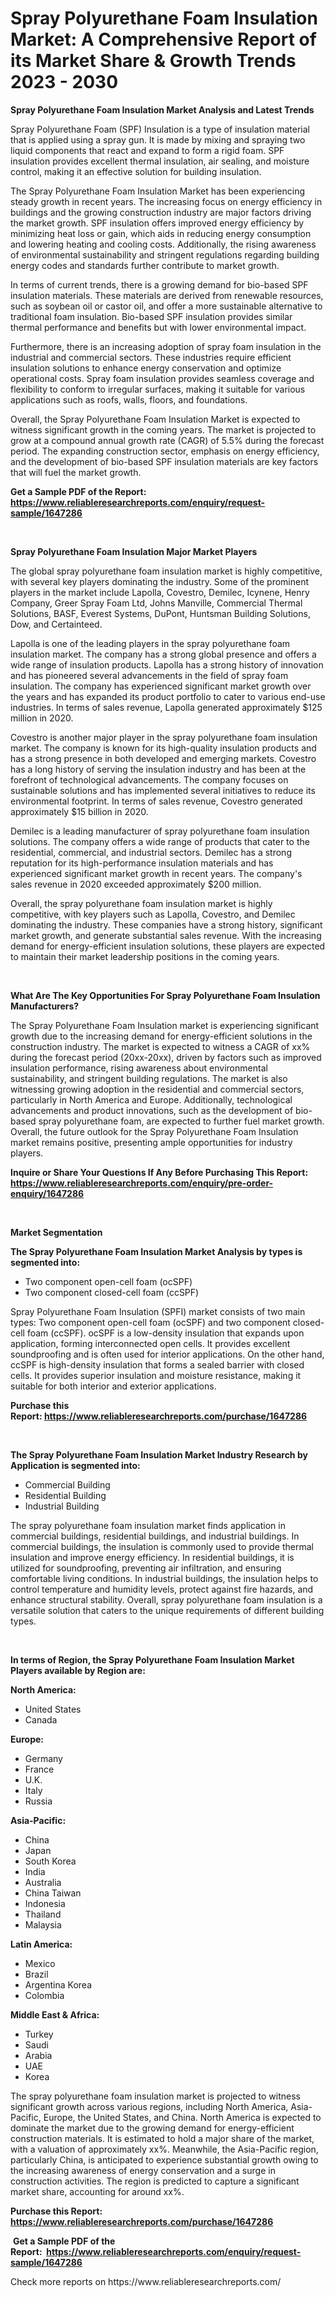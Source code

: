 <p><h1>Spray Polyurethane Foam Insulation Market: A Comprehensive Report of its Market Share & Growth Trends 2023 - 2030</h1></p><p><strong>Spray Polyurethane Foam Insulation Market Analysis and Latest Trends</strong></p>
<p><p>Spray Polyurethane Foam (SPF) Insulation is a type of insulation material that is applied using a spray gun. It is made by mixing and spraying two liquid components that react and expand to form a rigid foam. SPF insulation provides excellent thermal insulation, air sealing, and moisture control, making it an effective solution for building insulation.</p><p>The Spray Polyurethane Foam Insulation Market has been experiencing steady growth in recent years. The increasing focus on energy efficiency in buildings and the growing construction industry are major factors driving the market growth. SPF insulation offers improved energy efficiency by minimizing heat loss or gain, which aids in reducing energy consumption and lowering heating and cooling costs. Additionally, the rising awareness of environmental sustainability and stringent regulations regarding building energy codes and standards further contribute to market growth.</p><p>In terms of current trends, there is a growing demand for bio-based SPF insulation materials. These materials are derived from renewable resources, such as soybean oil or castor oil, and offer a more sustainable alternative to traditional foam insulation. Bio-based SPF insulation provides similar thermal performance and benefits but with lower environmental impact.</p><p>Furthermore, there is an increasing adoption of spray foam insulation in the industrial and commercial sectors. These industries require efficient insulation solutions to enhance energy conservation and optimize operational costs. Spray foam insulation provides seamless coverage and flexibility to conform to irregular surfaces, making it suitable for various applications such as roofs, walls, floors, and foundations.</p><p>Overall, the Spray Polyurethane Foam Insulation Market is expected to witness significant growth in the coming years. The market is projected to grow at a compound annual growth rate (CAGR) of 5.5% during the forecast period. The expanding construction sector, emphasis on energy efficiency, and the development of bio-based SPF insulation materials are key factors that will fuel the market growth.</p></p>
<p><strong>Get a Sample PDF of the Report:&nbsp; <a href="https://www.reliableresearchreports.com/enquiry/request-sample/1647286">https://www.reliableresearchreports.com/enquiry/request-sample/1647286</a></strong></p>
<p>&nbsp;</p>
<p><strong>Spray Polyurethane Foam Insulation Major Market Players</strong></p>
<p><p>The global spray polyurethane foam insulation market is highly competitive, with several key players dominating the industry. Some of the prominent players in the market include Lapolla, Covestro, Demilec, Icynene, Henry Company, Greer Spray Foam Ltd, Johns Manville, Commercial Thermal Solutions, BASF, Everest Systems, DuPont, Huntsman Building Solutions, Dow, and Certainteed.</p><p>Lapolla is one of the leading players in the spray polyurethane foam insulation market. The company has a strong global presence and offers a wide range of insulation products. Lapolla has a strong history of innovation and has pioneered several advancements in the field of spray foam insulation. The company has experienced significant market growth over the years and has expanded its product portfolio to cater to various end-use industries. In terms of sales revenue, Lapolla generated approximately $125 million in 2020.</p><p>Covestro is another major player in the spray polyurethane foam insulation market. The company is known for its high-quality insulation products and has a strong presence in both developed and emerging markets. Covestro has a long history of serving the insulation industry and has been at the forefront of technological advancements. The company focuses on sustainable solutions and has implemented several initiatives to reduce its environmental footprint. In terms of sales revenue, Covestro generated approximately $15 billion in 2020.</p><p>Demilec is a leading manufacturer of spray polyurethane foam insulation solutions. The company offers a wide range of products that cater to the residential, commercial, and industrial sectors. Demilec has a strong reputation for its high-performance insulation materials and has experienced significant market growth in recent years. The company's sales revenue in 2020 exceeded approximately $200 million.</p><p>Overall, the spray polyurethane foam insulation market is highly competitive, with key players such as Lapolla, Covestro, and Demilec dominating the industry. These companies have a strong history, significant market growth, and generate substantial sales revenue. With the increasing demand for energy-efficient insulation solutions, these players are expected to maintain their market leadership positions in the coming years.</p></p>
<p>&nbsp;</p>
<p><strong>What Are The Key Opportunities For Spray Polyurethane Foam Insulation Manufacturers?</strong></p>
<p><p>The Spray Polyurethane Foam Insulation market is experiencing significant growth due to the increasing demand for energy-efficient solutions in the construction industry. The market is expected to witness a CAGR of xx% during the forecast period (20xx-20xx), driven by factors such as improved insulation performance, rising awareness about environmental sustainability, and stringent building regulations. The market is also witnessing growing adoption in the residential and commercial sectors, particularly in North America and Europe. Additionally, technological advancements and product innovations, such as the development of bio-based spray polyurethane foam, are expected to further fuel market growth. Overall, the future outlook for the Spray Polyurethane Foam Insulation market remains positive, presenting ample opportunities for industry players.</p></p>
<p><strong>Inquire or Share Your Questions If Any Before Purchasing This Report: <a href="https://www.reliableresearchreports.com/enquiry/pre-order-enquiry/1647286">https://www.reliableresearchreports.com/enquiry/pre-order-enquiry/1647286</a></strong></p>
<p>&nbsp;</p>
<p><strong>Market Segmentation</strong></p>
<p><strong>The Spray Polyurethane Foam Insulation Market Analysis by types is segmented into:</strong></p>
<p><ul><li>Two component open-cell foam (ocSPF)</li><li>Two component closed-cell foam (ccSPF)</li></ul></p>
<p><p>Spray Polyurethane Foam Insulation (SPFI) market consists of two main types: Two component open-cell foam (ocSPF) and two component closed-cell foam (ccSPF). ocSPF is a low-density insulation that expands upon application, forming interconnected open cells. It provides excellent soundproofing and is often used for interior applications. On the other hand, ccSPF is high-density insulation that forms a sealed barrier with closed cells. It provides superior insulation and moisture resistance, making it suitable for both interior and exterior applications.</p></p>
<p><strong>Purchase this Report:&nbsp;<a href="https://www.reliableresearchreports.com/purchase/1647286">https://www.reliableresearchreports.com/purchase/1647286</a></strong></p>
<p>&nbsp;</p>
<p><strong>The Spray Polyurethane Foam Insulation Market Industry Research by Application is segmented into:</strong></p>
<p><ul><li>Commercial Building</li><li>Residential Building</li><li>Industrial Building</li></ul></p>
<p><p>The spray polyurethane foam insulation market finds application in commercial buildings, residential buildings, and industrial buildings. In commercial buildings, the insulation is commonly used to provide thermal insulation and improve energy efficiency. In residential buildings, it is utilized for soundproofing, preventing air infiltration, and ensuring comfortable living conditions. In industrial buildings, the insulation helps to control temperature and humidity levels, protect against fire hazards, and enhance structural stability. Overall, spray polyurethane foam insulation is a versatile solution that caters to the unique requirements of different building types.</p></p>
<p>&nbsp;</p>
<p><strong>In terms of Region, the Spray Polyurethane Foam Insulation Market Players available by Region are:</strong></p>
<p>
    <p> <strong> North America: </strong>
        <ul>
            <li>United States</li>
            <li>Canada</li>
        </ul>
        </p> 
    <p> <strong> Europe: </strong>
        <ul>
            <li>Germany</li>
            <li>France</li>
            <li>U.K.</li>
            <li>Italy</li>
            <li>Russia</li>
        </ul>
        </p> 
    <p> <strong> Asia-Pacific: </strong>
        <ul>
            <li>China</li>
            <li>Japan</li>
            <li>South Korea</li>
            <li>India</li>
            <li>Australia</li>
            <li>China Taiwan</li>
            <li>Indonesia</li>
            <li>Thailand</li>
            <li>Malaysia</li>
        </ul>
        </p> 
    <p> <strong> Latin America: </strong>
        <ul>
            <li>Mexico</li>
            <li>Brazil</li>
            <li>Argentina Korea</li>
            <li>Colombia</li>
        </ul>
        </p> 
    <p> <strong> Middle East & Africa: </strong>
        <ul>
            <li>Turkey</li>
            <li>Saudi</li>
            <li>Arabia</li>
            <li>UAE</li>
            <li>Korea</li>
        </ul>
    </p>
    </p>
<p><p>The spray polyurethane foam insulation market is projected to witness significant growth across various regions, including North America, Asia-Pacific, Europe, the United States, and China. North America is expected to dominate the market due to the growing demand for energy-efficient construction materials. It is estimated to hold a major share of the market, with a valuation of approximately xx%. Meanwhile, the Asia-Pacific region, particularly China, is anticipated to experience substantial growth owing to the increasing awareness of energy conservation and a surge in construction activities. The region is predicted to capture a significant market share, accounting for around xx%.</p></p>
<p><strong>Purchase this Report: <a href="https://www.reliableresearchreports.com/purchase/1647286">https://www.reliableresearchreports.com/purchase/1647286</a></strong></p>
<p>&nbsp;<strong>Get a Sample PDF of the Report:&nbsp;&nbsp;<a href="https://www.reliableresearchreports.com/enquiry/request-sample/1647286">https://www.reliableresearchreports.com/enquiry/request-sample/1647286</a></strong></p>
<p><strong></strong></p>
<p>Check more reports on https://www.reliableresearchreports.com/</p>